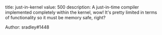 title: just-in-kernel
value: 500
description: A just-in-time compiler implemented completely within the kernel, wow! It's pretty limited in terms of functionality so it must be memory safe, right?

Author: sradley#1448
